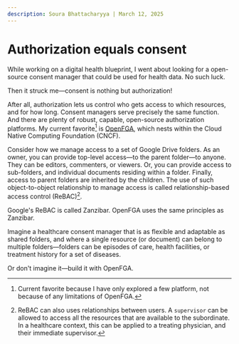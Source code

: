 ```yaml
---
description: Soura Bhattacharyya | March 12, 2025
---
```


# Authorization equals consent
While working on a digital health blueprint, I went about looking for a open-source consent manager that could be used for health data. No such luck. 

Then it struck me—consent is nothing but authorization! 

After all, authorization lets us control who gets access to which resources, and for how long. Consent managers serve precisely the same function. And there are plenty of robust, capable, open-source authorization platforms. My current favorite[^1] is [OpenFGA](https://openfga.dev/), which nests within the Cloud Native Computing Foundation (CNCF). 

Consider how we manage access to a set of Google Drive folders. As an owner, you can provide top-level access—to the parent folder—to anyone. They can be editors, commenters, or viewers. Or, you can provide access to sub-folders, and individual documents residing within a folder. Finally, access to parent folders are inherited by the children. The use of such object-to-object relationship to manage access is called relationship-based access control (ReBAC)[^2].   

Google's ReBAC is called Zanzibar. OpenFGA uses the same principles as Zanzibar.

Imagine a healthcare consent manager that is as flexible and adaptable as shared folders, and where a single resource (or document) can belong to multiple folders—folders can be episodes of care, health facilities, or treatment history for a set of diseases. 

Or don't imagine it—build it with OpenFGA.


[^1]: Current favorite because I have only explored a few platform, not because of any limitations of OpenFGA.
[^2]: ReBAC can also uses relationships between users. A `supervisor` can be allowed to access all the resources that are available to the subordinate. In a healthcare context, this can be applied to a treating physician, and their immediate supervisor.
